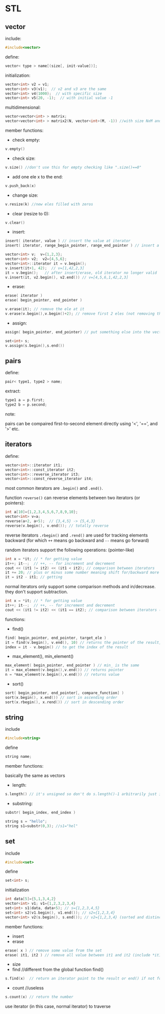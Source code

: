 # STL

## vector

include:

```cpp
#include<vector>
```

define:

```cpp
vector< type > name[(size[, init-value])];
```

initialization:

```cpp
vector<int> v2 = v1;
vector<int> v3(v1);  // v2 and v3 are the same
vector<int> v4(1000);  // with specific size
vector<int> v5(20, -1);  // with initial value -1
```

multidimensional:

```cpp
vector<vector<int> > matrix;
vector<vector<int> > matrix2(N, vector<int>(M, -1)) //with size NxM and init-value -1
```

member functions:

* check empty: 

```cpp
v.empty()
```

* check size: 

```cpp
v.size() //don't use this for empty checking like ".size()==0"
```

* add one ele x to the end: 

```cpp
v.push_back(x)
```

* change size: 

```cpp
v.resize(k) //new eles filled with zeros
```

* clear \(resize to 0\): 

```cpp
v.clear()
```

* insert:

```cpp
insert( iterator, value ) // insert the value at iterator
insert( iterator, range_begin_pointer, range_end_pointer ) // insert a part of a vector at iterator

vector<int> v;  v={1,2,3};
vector<int> v2;  v2={4,5,6};
vector<int>::iterator it = v.begin();
v.insert(it+1, 42);  // v=[1,42,2,3]
it = v.begin();   // after insert/erase, old iterator no longer valid
v.insert(it, v2.begin(), v2.end()) // v=[4,5,6,1,42,2,3]
```

* erase:

```cpp
erase( iterator )
erase( begin_pointer, end_pointer )

v.erase(it); // remove the ele at it
v.erase(v.begin(),v.begin()+2); // remove first 2 eles (not removing the third one, which is (v.begin()+2) pointing at)
```

* assign:

```cpp
assign( begin_pointer, end_pointer) // put something else into the vector

set<int> s;
v.assign(s.begin(),s.end())
```

## pairs

define:

```cpp
pair< type1, type2 > name;
```

extract:

```cpp
type1 a = p.first;
type2 b = p.second;
```

note:

pairs can be compaired first-to-second element directly using '&lt;', '==', and '&gt;' etc.

## iterators

define:

```cpp
vector<int>::iterator it1;
vector<int>::const_iterator it2;
vector<int>::reverse_iterator it3;
vector<int>::const_reverse_iterator it4;
```

most common iterators are `.begin()` and `.end()`.

function `reverse()` can reverse elements between two iterators \(or pointers\):

```cpp
int a[10]={1,2,3,4,5,6,7,8,9,10};
vector<int> v=a;
reverse(a+2, a+5);  // {3,4,5} -> {5,4,3}
reverse(v.begin(), v.end()); // totally reverse
```

reverse iterators `.rbegin()` and `.rend()` are used for tracking elements backward \(for which `++` means go backward and `--` means go forward\)

random iterators support the following operations: \(pointer-like\)

```cpp
int x = *it; // * for getting value
it++; it--;  // ++, -- for increment and decrement
cout << (it1 != it2) << (it1 < it2); // comparison between iterators
it += 20; // plus or minus some number meaning shift for/backward more than one position
it = it2 - it1; // getting
```

normal iterators only support some comparison methods and in/decrease. they don't support subtraction.

```cpp
int x = *it; // * for getting value
it++; it--;  // ++, -- for increment and decrement
cout << (it1 != it2) << (it1 == it2); // comparison between iterators (only == and !=)
```

functions:

* find\(\)

```cpp
find( begin_pointer, end_pointer, target_ele )
it = find(v.begin(), v.end(), 10) // returns the pointer of the result, if not found, return .end()
index = it - v.begin() // to get the index of the result
```

* max\_element\(\), min\_element\(\)

```cpp
max_element( begin_pointer, end_pointer ) // min_ is the same
it = max_element(v.begin(),v.end()) // returns pointer
n = *max_element(v.begin(),v.end()) // returns value
```

* sort\(\)

```cpp
sort( begin_pointer, end_pointer[, compare_function] )
sort(x.begin(), x.end()) // sort in ascending order
sort(x.rbegin(), x.rend()) // sort in descending order
```

## string

include

```cpp
#include<string>
```

define

```cpp
string name;
```

member functions:

basically the same as vectors

* length:

```cpp
s.length() // it's unsigned so don't do s.length()-1 arbitrarily just in case it is 0 already
```

* substring:

```cpp
substr( begin_index, end_index )

string s = "hello";
string s1=substr(0,3); //s1="hel"
```

## set

include

```cpp
#include<set>
```

define

```cpp
set<int> s;
```

initialization

```cpp
int data[5]={5,1,3,4,2}
vector<int> v1; v1={1,2,3,2,3,4}
set<int> s1(data, data+5); // s={1,2,3,4,5}
set<int> s2(v1.begin(), v1.end()); // s2={1,2,3,4}
vector<int> v2(s.begin(), s.end()); // v2={1,2,3,4} (sorted and distinct)
```

member functions:

* insert
* erase

```cpp
erase( x ) // remove some value from the set
erase( it1, it2 ) // remove all value between it1 and it2 (include *it1, not include *it2)
```

* size
* find  //different from the global function find\(\)

```cpp
s.find(x)  // return an iterator point to the result or end() if not found
```

* count //useless

```cpp
s.count(x) // return the number
```

use iterator \(in this case, normal iterator\) to traverse

